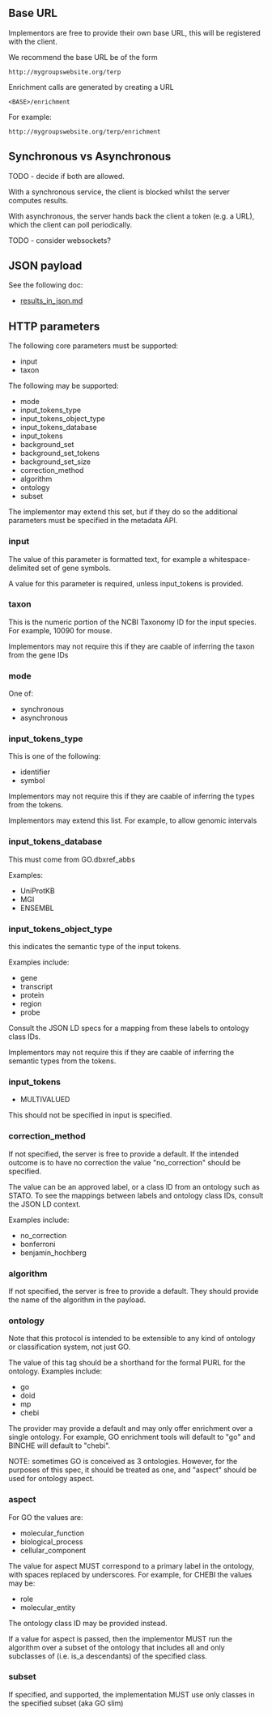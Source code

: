 
## Base URL

Implementors are free to provide their own base URL, this will be
registered with the client.

We recommend the base URL be of the form

    http://mygroupswebsite.org/terp

Enrichment calls are generated by creating a URL

    <BASE>/enrichment

For example:

    http://mygroupswebsite.org/terp/enrichment

## Synchronous vs Asynchronous

TODO - decide if both are allowed.

With a synchronous service, the client is blocked whilst the server computes results.

With asynchronous, the server hands back the client a token (e.g. a
URL), which the client can poll periodically.

TODO - consider websockets?

## JSON payload

See the following doc:

 * [results_in_json.md](results_in_json.md)

## HTTP parameters

The following core parameters must be supported:

 * input
 * taxon

The following may be supported:

 * mode
 * input_tokens_type
 * input_tokens_object_type
 * input_tokens_database
 * input_tokens
 * background_set
 * background_set_tokens
 * background_set_size
 * correction_method
 * algorithm
 * ontology
 * subset

The implementor may extend this set, but if they do so the additional
parameters must be specified in the metadata API.

### input

The value of this parameter is formatted text, for example a
whitespace-delimited set of gene symbols.

A value for this parameter is required, unless input_tokens is
provided.

### taxon

This is the numeric portion of the NCBI Taxonomy ID for the input
species. For example, 10090 for mouse.

Implementors may not require this if they are caable of inferring the
taxon from the gene IDs

### mode

One of:

 * synchronous
 * asynchronous


### input_tokens_type

This is one of the following:

 * identifier
 * symbol

Implementors may not require this if they are caable of inferring the
types from the tokens.

Implementors may extend this list. For example, to allow genomic
intervals

### input_tokens_database

This must come from GO.dbxref_abbs

Examples:

 * UniProtKB
 * MGI
 * ENSEMBL

### input_tokens_object_type

this indicates the semantic type of the input tokens.

Examples include:

 * gene
 * transcript
 * protein
 * region
 * probe

Consult the JSON LD specs for a mapping from these labels to ontology
class IDs.

Implementors may not require this if they are caable of inferring the
semantic types from the tokens.

### input_tokens

 * MULTIVALUED

This should not be specified in input is specified.

### correction_method

If not specified, the server is free to provide a default. If the
intended outcome is to have no correction the value "no_correction"
should be specified.

The value can be an approved label, or a class ID from an ontology
such as STATO. To see the mappings between labels and ontology class
IDs, consult the JSON LD context.

Examples include:

 * no_correction
 * bonferroni
 * benjamin_hochberg

### algorithm

If not specified, the server is free to provide a default. They should
provide the name of the algorithm in the payload.

### ontology

Note that this protocol is intended to be extensible to any kind of
ontology or classification system, not just GO.

The value of this tag should be a shorthand for the formal PURL for
the ontology. Examples include:

 * go
 * doid
 * mp
 * chebi

The provider may provide a default and may only offer enrichment over
a single ontology. For example, GO enrichment tools will default to
"go" and BINCHE will default to "chebi".

NOTE: sometimes GO is conceived as 3 ontologies. However, for the
purposes of this spec, it should be treated as one, and "aspect"
should be used for ontology aspect.

### aspect

For GO the values are:

 * molecular_function
 * biological_process
 * cellular_component

The value for aspect MUST correspond to a primary label in the
ontology, with spaces replaced by underscores. For example, for CHEBI
the values may be:

 * role
 * molecular_entity

The ontology class ID may be provided instead.

If a value for aspect is passed, then the implementor MUST run the
algorithm over a subset of the ontology that includes all and only
subclasses of (i.e. is_a descendants) of the specified class.

### subset

If specified, and supported, the implementation MUST use only classes
in the specified subset (aka GO slim)